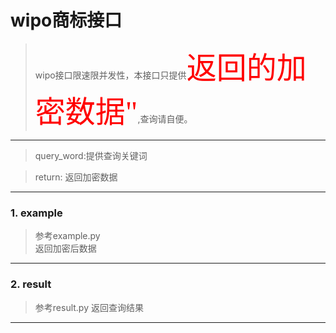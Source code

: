 # wipo商标接口
> wipo接口限速限并发性，本接口只提供<font color=red size=7 face="黑体">返回的加密数据"</font>,查询请自便。
---
> query_word:提供查询关键词 

> return: 返回加密数据
---

### 1. example
> 参考example.py    
> 返回加密后数据
---
### 2. result
> 参考result.py
> 返回查询结果
---
